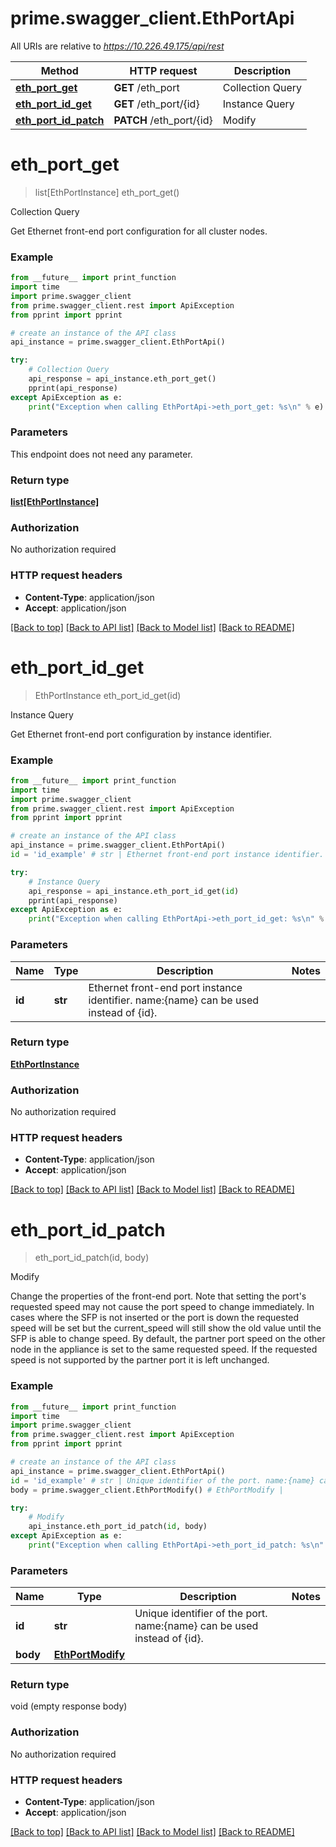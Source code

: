 # prime.swagger_client.EthPortApi

All URIs are relative to *https://10.226.49.175/api/rest*

Method | HTTP request | Description
------------- | ------------- | -------------
[**eth_port_get**](EthPortApi.md#eth_port_get) | **GET** /eth_port | Collection Query
[**eth_port_id_get**](EthPortApi.md#eth_port_id_get) | **GET** /eth_port/{id} | Instance Query
[**eth_port_id_patch**](EthPortApi.md#eth_port_id_patch) | **PATCH** /eth_port/{id} | Modify


# **eth_port_get**
> list[EthPortInstance] eth_port_get()

Collection Query

Get Ethernet front-end port configuration for all cluster nodes.

### Example
```python
from __future__ import print_function
import time
import prime.swagger_client
from prime.swagger_client.rest import ApiException
from pprint import pprint

# create an instance of the API class
api_instance = prime.swagger_client.EthPortApi()

try:
    # Collection Query
    api_response = api_instance.eth_port_get()
    pprint(api_response)
except ApiException as e:
    print("Exception when calling EthPortApi->eth_port_get: %s\n" % e)
```

### Parameters
This endpoint does not need any parameter.

### Return type

[**list[EthPortInstance]**](EthPortInstance.md)

### Authorization

No authorization required

### HTTP request headers

 - **Content-Type**: application/json
 - **Accept**: application/json

[[Back to top]](#) [[Back to API list]](../README.md#documentation-for-api-endpoints) [[Back to Model list]](../README.md#documentation-for-models) [[Back to README]](../README.md)

# **eth_port_id_get**
> EthPortInstance eth_port_id_get(id)

Instance Query

Get Ethernet front-end port configuration by instance identifier.

### Example
```python
from __future__ import print_function
import time
import prime.swagger_client
from prime.swagger_client.rest import ApiException
from pprint import pprint

# create an instance of the API class
api_instance = prime.swagger_client.EthPortApi()
id = 'id_example' # str | Ethernet front-end port instance identifier. name:{name} can be used instead of {id}.

try:
    # Instance Query
    api_response = api_instance.eth_port_id_get(id)
    pprint(api_response)
except ApiException as e:
    print("Exception when calling EthPortApi->eth_port_id_get: %s\n" % e)
```

### Parameters

Name | Type | Description  | Notes
------------- | ------------- | ------------- | -------------
 **id** | **str**| Ethernet front-end port instance identifier. name:{name} can be used instead of {id}. | 

### Return type

[**EthPortInstance**](EthPortInstance.md)

### Authorization

No authorization required

### HTTP request headers

 - **Content-Type**: application/json
 - **Accept**: application/json

[[Back to top]](#) [[Back to API list]](../README.md#documentation-for-api-endpoints) [[Back to Model list]](../README.md#documentation-for-models) [[Back to README]](../README.md)

# **eth_port_id_patch**
> eth_port_id_patch(id, body)

Modify

Change the properties of the front-end port. Note that setting the port's requested speed may not cause the port speed to change immediately. In cases where the SFP is not inserted or the port is down the requested speed will be set but the current_speed will still show the old value until the SFP is able to change speed. By default, the partner port speed on the other node in the appliance is set to the same requested speed. If the requested speed is not supported by the partner port it is left unchanged.

### Example
```python
from __future__ import print_function
import time
import prime.swagger_client
from prime.swagger_client.rest import ApiException
from pprint import pprint

# create an instance of the API class
api_instance = prime.swagger_client.EthPortApi()
id = 'id_example' # str | Unique identifier of the port. name:{name} can be used instead of {id}.
body = prime.swagger_client.EthPortModify() # EthPortModify | 

try:
    # Modify
    api_instance.eth_port_id_patch(id, body)
except ApiException as e:
    print("Exception when calling EthPortApi->eth_port_id_patch: %s\n" % e)
```

### Parameters

Name | Type | Description  | Notes
------------- | ------------- | ------------- | -------------
 **id** | **str**| Unique identifier of the port. name:{name} can be used instead of {id}. | 
 **body** | [**EthPortModify**](EthPortModify.md)|  | 

### Return type

void (empty response body)

### Authorization

No authorization required

### HTTP request headers

 - **Content-Type**: application/json
 - **Accept**: application/json

[[Back to top]](#) [[Back to API list]](../README.md#documentation-for-api-endpoints) [[Back to Model list]](../README.md#documentation-for-models) [[Back to README]](../README.md)

